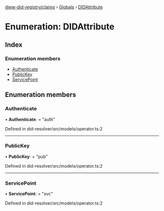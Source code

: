 [@ew-did-registry/claims](../README.md) › [Globals](../globals.md) › [DIDAttribute](didattribute.md)

# Enumeration: DIDAttribute

## Index

### Enumeration members

* [Authenticate](didattribute.md#authenticate)
* [PublicKey](didattribute.md#publickey)
* [ServicePoint](didattribute.md#servicepoint)

## Enumeration members

###  Authenticate

• **Authenticate**: = "auth"

Defined in did-resolver/src/models/operator.ts:2

___

###  PublicKey

• **PublicKey**: = "pub"

Defined in did-resolver/src/models/operator.ts:2

___

###  ServicePoint

• **ServicePoint**: = "svc"

Defined in did-resolver/src/models/operator.ts:2
